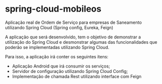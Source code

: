 # spring-cloud-mobileos
Aplicação real de Ordem de Serviço para empresas de Saneamento utilizando Spring Cloud (Spring config, Eureka, Feign)

A aplicação que será desenvolvido, tem o objetivo de demonstrar a utilização do Spring Cloud e desmonstrar algumas das funcionalidades que poderão se implementadas utilizando Spring Cloud.

Para isso, a aplicação irá conter os seguintes itens:

* Aplicação Android que irá consumir os serviços;
* Servidor de configuração utilizando Spring Cloud Config;
* Implementação de chamada Rest utilizando interface com Feign

